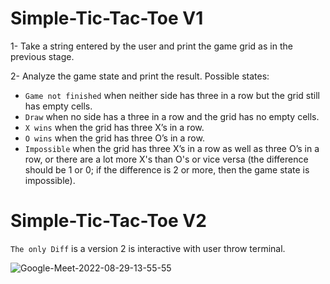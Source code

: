 # Simple-Tic-Tac-Toe V1

1- Take a string entered by the user and print the game grid as in the previous stage.

2- Analyze the game state and print the result. Possible states:
  - `Game not finished` when neither side has three in a row but the grid still has empty cells.
  - `Draw` when no side has a three in a row and the grid has no empty cells.
  - `X wins` when the grid has three X’s in a row.
  - `O wins` when the grid has three O’s in a row.
  - `Impossible` when the grid has three X’s in a row as well as three O’s in a row, or there are a lot more X's than O's or vice versa (the difference should be 1 or 0; if the difference is 2 or more, then the game state is impossible).

# Simple-Tic-Tac-Toe V2

`The only Diff` is a version 2 is interactive with user throw terminal.

![Google-Meet-2022-08-29-13-55-55](https://user-images.githubusercontent.com/95230844/187199489-93805596-731a-47f6-9c31-d3567e6e74ea.gif)
